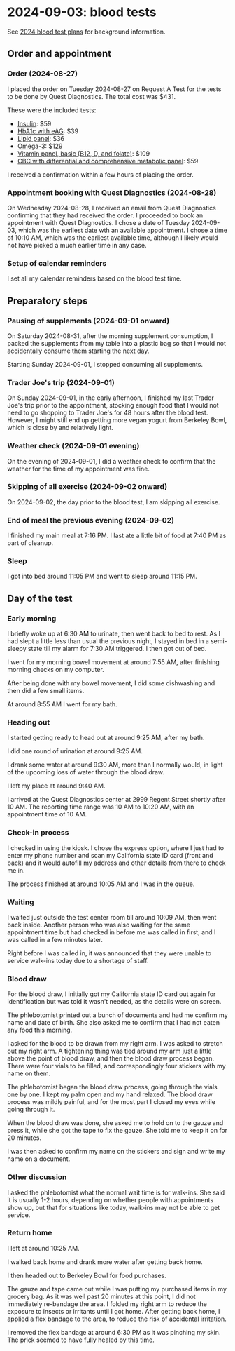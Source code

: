 # 2024-09-03: blood tests

See [2024 blood test plans](2024-blood-test-plans.md) for background information.

## Order and appointment

### Order (2024-08-27)

I placed the order on Tuesday 2024-08-27 on Request A Test for the tests to be
done by Quest Diagnostics. The total cost was $431.

These were the included tests:

* [Insulin](https://requestatest.com/insulin-testing): $59
* [HbA1c with eAG](https://requestatest.com/hemoglobin-a1c-with-eag-testing): $39
* [Lipid panel](https://requestatest.com/lipid-panel-testing): $36
* [Omega-3](https://requestatest.com/omega-3-blood-test): $129
* [Vitamin panel, basic (B12, D, and folate)]( https://requestatest.com/basic-vitamin-deficiency-panel-vitamin-b12-d-folate-blood-test): $109
* [CBC with differential and comprehensive metabolic panel](https://requestatest.com/complete-blood-count-cbc-and-comprehensive-metabolic-panel-cmp-blood-test): $59

I received a confirmation within a few hours of placing the order.

### Appointment booking with Quest Diagnostics (2024-08-28)

On Wednesday 2024-08-28, I received an email from Quest Diagnostics
confirming that they had received the order. I proceeded to book an
appointment with Quest Diagnostics. I chose a date of Tuesday
2024-09-03, which was the earliest date wth an available
appointment. I chose a time of 10:10 AM, which was the earliest
available time, although I likely would not have picked a much earlier
time in any case.

### Setup of calendar reminders

I set all my calendar reminders based on the blood test time.

## Preparatory steps

### Pausing of supplements (2024-09-01 onward)

On Saturday 2024-08-31, after the morning supplement consumption, I
packed the supplements from my table into a plastic bag so that I
would not accidentally consume them starting the next day.

Starting Sunday 2024-09-01, I stopped consuming all supplements.

### Trader Joe's trip (2024-09-01)

On Sunday 2024-09-01, in the early afternoon, I finished my last
Trader Joe's trip prior to the appointment, stocking enough food that
I would not need to go shopping to Trader Joe's for 48 hours after the
blood test. However, I might still end up getting more vegan yogurt
from Berkeley Bowl, which is close by and relatively light.

### Weather check (2024-09-01 evening)

On the evening of 2024-09-01, I did a weather check to confirm that
the weather for the time of my appointment was fine.

### Skipping of all exercise (2024-09-02 onward)

On 2024-09-02, the day prior to the blood test, I am skipping all
exercise.

### End of meal the previous evening (2024-09-02)

I finished my main meal at 7:16 PM. I last ate a little bit of food at
7:40 PM as part of cleanup.

### Sleep

I got into bed around 11:05 PM and went to sleep around 11:15 PM.

## Day of the test

### Early morning

I briefly woke up at 6:30 AM to urinate, then went back to bed to
rest. As I had slept a little less than usual the previous night, I
stayed in bed in a semi-sleepy state till my alarm for 7:30 AM
triggered. I then got out of bed.

I went for my morning bowel movement at around 7:55 AM, after
finishing morning checks on my computer.

After being done with my bowel movement, I did some dishwashing and
then did a few small items.

At around 8:55 AM I went for my bath.

### Heading out

I started getting ready to head out at around 9:25 AM, after my bath.

I did one round of urination at around 9:25 AM.

I drank some water at around 9:30 AM, more than I normally would, in
light of the upcoming loss of water through the blood draw.

I left my place at around 9:40 AM.

I arrived at the Quest Diagnostics center at 2999 Regent Street
shortly after 10 AM. The reporting time range was 10 AM to 10:20 AM,
with an appointment time of 10 AM.

### Check-in process

I checked in using the kiosk. I chose the express option, where I just
had to enter my phone number and scan my California state ID card
(front and back) and it would autofill my address and other details
from there to check me in.

The process finished at around 10:05 AM and I was in the queue.

### Waiting

I waited just outside the test center room till around 10:09 AM, then
went back inside. Another person who was also waiting for the same
appointment time but had checked in before me was called in first, and
I was called in a few minutes later.

Right before I was called in, it was announced that they were unable
to service walk-ins today due to a shortage of staff.

### Blood draw

For the blood draw, I initially got my California state ID card out
again for identification but was told it wasn't needed, as the details
were on screen.

The phlebotomist printed out a bunch of documents and had me confirm
my name and date of birth. She also asked me to confirm that I had not
eaten any food this morning.

I asked for the blood to be drawn from my right arm. I was asked to
stretch out my right arm. A tightening thing was tied around my arm
just a little above the point of blood draw, and then the blood draw
process began. There were four vials to be filled, and correspondingly
four stickers with my name on them.

The phlebotomist began the blood draw process, going through the vials
one by one. I kept my palm open and my hand relaxed. The blood draw
process was mildly painful, and for the most part I closed my eyes
while going through it.

When the blood draw was done, she asked me to hold on to the gauze and
press it, while she got the tape to fix the gauze. She told me to keep
it on for 20 minutes.

I was then asked to confirm my name on the stickers and sign and write
my name on a document.

### Other discussion

I asked the phlebotomist what the normal wait time is for
walk-ins. She said it is usually 1-2 hours, depending on whether
people with appointments show up, but that for situations like today,
walk-ins may not be able to get service.

### Return home

I left at around 10:25 AM.

I walked back home and drank more water after getting back home.

I then headed out to Berkeley Bowl for food purchases.

The gauze and tape came out while I was putting my purchased items in
my grocery bag. As it was well past 20 minutes at this point, I did
not immediately re-bandage the area. I folded my right arm to reduce
the exposure to insects or irritants until I got home. After getting
back home, I applied a flex bandage to the area, to reduce the risk of
accidental irritation.

I removed the flex bandage at around 6:30 PM as it was pinching my
skin. The prick seemed to have fully healed by this time.
